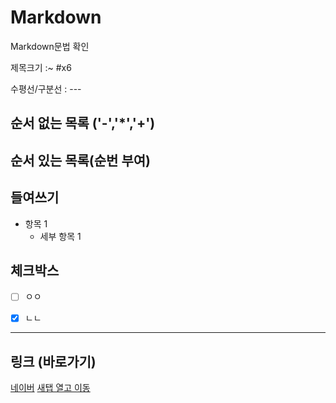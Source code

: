 # Markdown
Markdown문법 확인

제목크기 :~ #x6

수평선/구분선 : --- 

<!-- 줄바꿈(문장 끝 space 2회, <br태그>) -->

<!--강조 (기울임:*, 굵게:**, 굵게 + 기울임 : ***)-->

## 순서 없는 목록 ('-','*','+')

## 순서 있는 목록(순번 부여)

## 들여쓰기 
- 항목 1
  - 세부 항목 1
 
## 체크박스

- [ ] ㅇㅇ
- [x] ㄴㄴ


---
## 링크 (바로가기)
[네이버](https://naver.com)
<a href="https://naver.com" taget="_blank">새탭 열고 이동</a>
